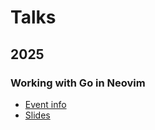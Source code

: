 # Talks

## 2025

### Working with Go in Neovim

- [Event info](https://www.meetup.com/sweden-go-west/events/305475640/?eventOrigin=group_upcoming_events)
- [Slides](2025-02-05-go-west/slides.md)
